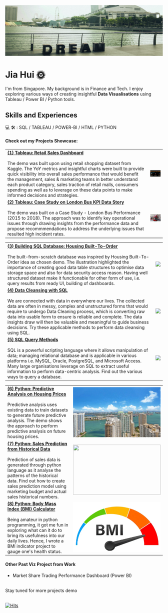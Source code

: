 ![Dashboard Visualization Creator](https://github.com/hueeylow/hueey_profile/blob/main/sg_landscape.jpg)

# Jia Hui 🌞
I'm from Singapore. My background is in Finance and Tech. I enjoy exploring various ways of creating insightful **Data Visualisations** using Tableau / Power BI / Python tools.
<br>

## Skills and Experiences
💻 🛠 : SQL / TABLEAU / POWER-BI / HTML / PYTHON

#### Check out my Projects Showcase:

 <table width="500">
  <tr>
     <td><b><a href="https://public.tableau.com/app/profile/cupcorn8676/viz/RetailDashboard_16931087792260/Dashboard1" target="_blank">(1) Tableau: Retail Sales Dashboard</a> </b><br><br>The demo was built upon using retail shopping dataset from Kaggle. The YoY metrics and insightful charts were built to provide quick visibility into overall sales performance that would benefit the management, sales & marketing teams in better understand each product category,  sales traction of retail malls, consumers spending as well as to leverage on these data points to make informed decisions and strategies.  </td>

   
  <td>
<a href="https://public.tableau.com/app/profile/cupcorn8676/viz/RetailDashboard_16931087792260/Dashboard1" target="_blank"><img src= "https://github.com/hueeylow/hueey_profile/blob/main/DB_snapshot_interactive.gif" width="280"/> </a></td>
   
  </tr>

   <tr>
     <td><b> <a href="https://public.tableau.com/views/CaseStudy-LondonBusKPIDashboard/LondonBusPerformanceDataStory?:language=en-US&publish=yes&:display_count=n&:origin=viz_share_link" target="_blank">(2) Tableau: Case Study on London Bus KPI Data Story</a> </b><br><br>The demo was built on a Case Study - London Bus Performance (2015 to 2018). The approach was to identify key operational issues through drawing insights from  the performance data and propose recommmendations to address the underlying issues that resulted high incident rates. 
    </td>
  <td>

<a href="https://public.tableau.com/views/CaseStudy-LondonBusKPIDashboard/LondonBusPerformanceDataStory?:language=en-US&publish=yes&:display_count=n&:origin=viz_share_link" target="_blank"><img src= "https://github.com/hueeylow/hueey_profile/blob/main/LondonBus_Icon.gif" width="280"/> </a></td>
   
  </tr>
</table> 


 <table width="500">
  <tr>
     <td><b> <a href="https://github.com/hueeylow/SQL/blob/main/SQL_BuildDB.md" target="_blank">(3) Building SQL Database: Housing Built-To-Order </a> </b><br><br>The built-from-scratch database was inspired by Housing Built-To-Order idea as chosen demo. The illustration highlighted the importance of creating good data table structures to optimise data storage space and also for data security access reason. Having well structured dataset make it functionable for other form of use, i.e. query results from ready UI, building of dashboards.
     </td>
  <td>
<a href="https://github.com/hueeylow/SQL/blob/main/SQL_BuildDB.md" target="_blank"><img src= "https://github.com/hueeylow/hueeylow/blob/main/SQL_icon.gif" width="280"/> </a></td
  </tr>

  <tr>
     <td><b> <a href="https://github.com/hueeylow/SQL/blob/main/SQL_DataScrub.md" target="_blank">(4) Data Cleansing with SQL </a> </b><br><br>
   We are connected with data in everywhere our lives. The collected data are often in messy, complex and unstructured forms that would require to undergo Data Cleaning process, which is converting raw data into usable form to ensure is reliable and complete. The data insights draw will then be valuable and meaningful to guide business decisions. Try these applicable methods to perform data cleansing using SQL.</td>
  <td>
<a href="https://github.com/hueeylow/SQL/blob/main/SQL_DataScrub.md" target="_blank"><img src= "https://github.com/hueeylow/hueeylow/blob/main/dc_icon_1.gif" width="280"/> </a></td>
  </tr>

  <tr>
     <td><b> <a href="https://github.com/hueeylow/SQL/blob/main/SQL_Query.md" target="_blank">(5) SQL Query Methods </a> </b><br><br>
SQL is a powerful scripting language where it allows manipulation of data; managing relational database and is applicable in various platforms i.e. MySQL, Oracle, PostgreSQL, and Microsoft Access. Many large organisations leverage on SQL to extract useful information to perform data-centric analysis. Find out the various ways to query a database. </td>
  <td>
<a href="https://github.com/hueeylow/SQL/blob/main/SQL_Query.md" target="_blank"><img src= "https://github.com/hueeylow/hueeylow/blob/main/sql_query_icon.gif" width="280"/> </a></td>
  </tr>
  
</table> 
<table width="500">
  <tr>
     <td><b> <a href="https://github.com/hueeylow/python/blob/main/python_miami.md" target="_blank">(6) Python: Predictive Analysis on Housing Prices</a></b><br><br> Predictive analysis uses existing data to train datasets to generate future predictive analysis. The demo shows the approach to perform predictive analysis on future housing prices. </td>
  <td>
<a href="https://github.com/hueeylow/python/blob/main/python_miami.md" target="_blank"><img src= "https://github.com/hueeylow/python/blob/main/Miami_House.gif" width="280" height="160"/> </a></td>
   
  </tr>
  <tr>
     <td><b> <a href="https://github.com/hueeylow/python/blob/main/python_pred_sales.md" target="_blank">(7) Python: Sales Prediction from Historical Data</a></b><br><br> Prediction of sales data is generated through python language as it analyse the patterns of the historical data. Find out how to create sales prediction model using marketing budget and actual sales historical numbers.</td>
  <td>
<a href="https://github.com/hueeylow/python/blob/main/python_pred_sales.md" target="_blank"><img src= "https://github.com/hueeylow/hueeylow/blob/main/py_sales_icon.gif" width="280" height="160"/> </a></td>
   
  </tr>
   <tr>
     <td><b> <a href="https://github.com/hueeylow/python/blob/main/python_bmi.md" target="_blank">(8) Python: Body Mass Index (BMI) Calculator</a></b><br><br> Being amateur in python programming, it got me fun in exploring what can it do to bring its usefulness into our daily lives. Hence, I wrote a BMI indicator project to gauge one's health status.  </td>
  <td>
<a href="https://github.com/hueeylow/python/blob/main/python_bmi.md" target="_blank"><img src= "https://github.com/hueeylow/python/blob/main/bmi_icon.gif" width="280" height="160"/> </a></td>
   
  </tr>
</table> 


#### Other Past Viz Project from Work
- Market Share Trading Performance Dashboard (Power BI)

<br>
Stay tuned for more projects demo
<br>
<br>

[![Hits](https://hits.sh/github.com/hueeylow/hits.svg)](https://hits.sh/github.com/hueeylow/hits/)
